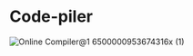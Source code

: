 # Code-piler
![Online Compiler@1 6500000953674316x (1)](https://user-images.githubusercontent.com/61203736/218977687-ffc5bce7-4158-4c9e-862d-c494f1e870cc.png)

